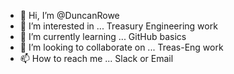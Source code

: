 - 👋 Hi, I’m @DuncanRowe
- 👀 I’m interested in ... Treasury Engineering work
- 🌱 I’m currently learning ... GitHub basics 
- 💞️ I’m looking to collaborate on ... Treas-Eng work
- 📫 How to reach me ... Slack or Email

<!---
DuncanRowe/DuncanRowe is a ✨ special ✨ repository because its `README.md` (this file) appears on your GitHub profile.
You can click the Preview link to take a look at your changes.
--->
